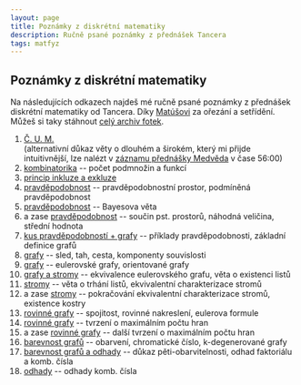 ```yaml
---
layout: page
title: Poznámky z diskrétní matematiky
description: Ručně psané poznámky z přednášek Tancera
tags: matfyz
---
```


## Poznámky z diskrétní matematiky

Na následujících odkazech najdeš mé ručně psané poznámky z přednášek diskrétní matematiky od Tancera. Díky [Matúšovi](https://mat.uush.cz/) za ořezání a setřídění. Můžeš si taky stáhnout [celý archiv fotek](/assets/images/diskretka/diskretka.zip). 

1. [Č. U. M.](/assets/images/diskretka/00_cum.jpg)
\
(alternativní důkaz věty o dlouhém a širokém, který mi přijde intuitivnější, lze nalézt v [záznamu přednášky Medvěda](https://kam.mff.cuni.cz/~mares/video/zs2021/dm/2020-10-19.mp4) v čase 56:00)
2. [kombinatorika](/assets/images/diskretka/01_kombinatorika.jpg) -- počet podmnožin a funkcí
3. [princip inkluze a exkluze](/assets/images/diskretka/02_inkluze_exkluze.jpg)
4. [pravděpodobnost](/assets/images/diskretka/03_pravdepodobnost.jpg) -- pravděpodobnostní prostor, podmíněná pravděpodobnost
5. [pravděpodobnost](/assets/images/diskretka/04_pravdepodobnost.jpg) -- Bayesova věta
6. a zase [pravděpodobnost](/assets/images/diskretka/05_pravdepodobnost.jpg) -- součin pst. prostorů, náhodná veličina, střední hodnota
7. [kus pravděpodobností + grafy](/assets/images/diskretka/06_pravdepodobnost+graf.jpg) -- příklady pravděpodobnosti, základní definice grafů
8. [grafy](/assets/images/diskretka/06_a_pul_graf.jpg) -- sled, tah, cesta, komponenty souvislosti
9. [grafy](/assets/images/diskretka/07_graf.jpg) -- eulerovské grafy, orientované grafy
10. [grafy a stromy](/assets/images/diskretka/08_graf+strom.jpg) -- ekvivalence eulerovského grafu, věta o existenci listů
11. [stromy](/assets/images/diskretka/09_strom.jpg) -- věta o trhání listů, ekvivalentní charakterizace stromů
12. a zase [stromy](/assets/images/diskretka/10_strom+rovinny.jpg) -- pokračování ekvivalentní charakterizace stromů, existence kostry
13. [rovinné grafy](/assets/images/diskretka/11_rovinny.jpg) -- spojitost, rovinné nakreslení, eulerova formule
14. [rovinné grafy](/assets/images/diskretka/12_rovinny.jpg) -- tvrzení o maximálním počtu hran
15. a zase [rovinné grafy](/assets/images/diskretka/13_rovinny.jpg) -- další tvrzení o maximálním počtu hran
16. [barevnost grafů](/assets/images/diskretka/14_barevnost.jpg) -- obarvení, chromatické číslo, k-degenerované grafy
17. [barevnost grafů a odhady](/assets/images/diskretka/15_barevnost+odhady.jpg) -- důkaz pěti-obarvitelnosti, odhad faktoriálu a komb. čísla
18. [odhady](/assets/images/diskretka/16_odhady.jpg) -- odhady komb. čísla